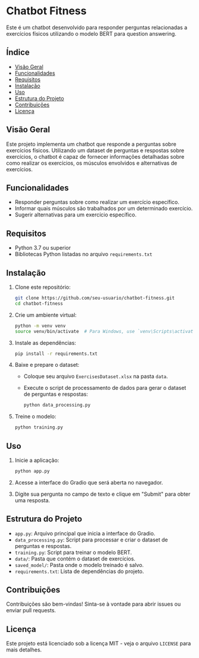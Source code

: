 # Chatbot Fitness

Este é um chatbot desenvolvido para responder perguntas relacionadas a exercícios físicos utilizando o modelo BERT para question answering.

## Índice

- [Visão Geral](#visão-geral)
- [Funcionalidades](#funcionalidades)
- [Requisitos](#requisitos)
- [Instalação](#instalação)
- [Uso](#uso)
- [Estrutura do Projeto](#estrutura-do-projeto)
- [Contribuições](#contribuições)
- [Licença](#licença)

## Visão Geral

Este projeto implementa um chatbot que responde a perguntas sobre exercícios físicos. Utilizando um dataset de perguntas e respostas sobre exercícios, o chatbot é capaz de fornecer informações detalhadas sobre como realizar os exercícios, os músculos envolvidos e alternativas de exercícios.

## Funcionalidades

- Responder perguntas sobre como realizar um exercício específico.
- Informar quais músculos são trabalhados por um determinado exercício.
- Sugerir alternativas para um exercício específico.

## Requisitos

- Python 3.7 ou superior
- Bibliotecas Python listadas no arquivo `requirements.txt`

## Instalação

1. Clone este repositório:

    ```bash
    git clone https://github.com/seu-usuario/chatbot-fitness.git
    cd chatbot-fitness
    ```

2. Crie um ambiente virtual:

    ```bash
    python -m venv venv
    source venv/bin/activate  # Para Windows, use `venv\Scripts\activate`
    ```

3. Instale as dependências:

    ```bash
    pip install -r requirements.txt
    ```

4. Baixe e prepare o dataset:

    - Coloque seu arquivo `ExercisesDataset.xlsx` na pasta `data`.
    - Execute o script de processamento de dados para gerar o dataset de perguntas e respostas:

        ```bash
        python data_processing.py
        ```

5. Treine o modelo:

    ```bash
    python training.py
    ```

## Uso

1. Inicie a aplicação:

    ```bash
    python app.py
    ```

2. Acesse a interface do Gradio que será aberta no navegador.

3. Digite sua pergunta no campo de texto e clique em "Submit" para obter uma resposta.

## Estrutura do Projeto

- `app.py`: Arquivo principal que inicia a interface do Gradio.
- `data_processing.py`: Script para processar e criar o dataset de perguntas e respostas.
- `training.py`: Script para treinar o modelo BERT.
- `data/`: Pasta que contém o dataset de exercícios.
- `saved_model/`: Pasta onde o modelo treinado é salvo.
- `requirements.txt`: Lista de dependências do projeto.

## Contribuições

Contribuições são bem-vindas! Sinta-se à vontade para abrir issues ou enviar pull requests.

## Licença

Este projeto está licenciado sob a licença MIT - veja o arquivo `LICENSE` para mais detalhes.

